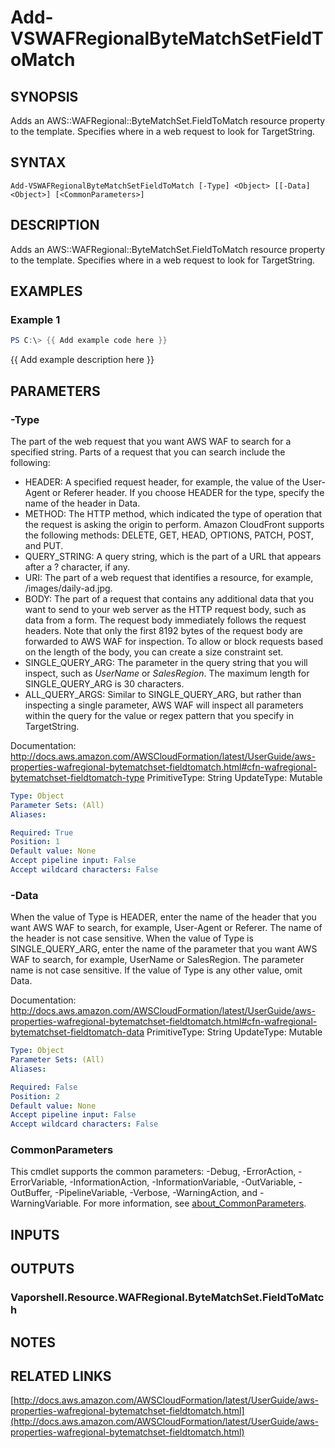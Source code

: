 # Add-VSWAFRegionalByteMatchSetFieldToMatch

## SYNOPSIS
Adds an AWS::WAFRegional::ByteMatchSet.FieldToMatch resource property to the template.
Specifies where in a web request to look for TargetString.

## SYNTAX

```
Add-VSWAFRegionalByteMatchSetFieldToMatch [-Type] <Object> [[-Data] <Object>] [<CommonParameters>]
```

## DESCRIPTION
Adds an AWS::WAFRegional::ByteMatchSet.FieldToMatch resource property to the template.
Specifies where in a web request to look for TargetString.

## EXAMPLES

### Example 1
```powershell
PS C:\> {{ Add example code here }}
```

{{ Add example description here }}

## PARAMETERS

### -Type
The part of the web request that you want AWS WAF to search for a specified string.
Parts of a request that you can search include the following:
+  HEADER: A specified request header, for example, the value of the User-Agent or Referer header.
If you choose HEADER for the type, specify the name of the header in Data.
+  METHOD: The HTTP method, which indicated the type of operation that the request is asking the origin to perform.
Amazon CloudFront supports the following methods: DELETE, GET, HEAD, OPTIONS, PATCH, POST, and PUT.
+  QUERY_STRING: A query string, which is the part of a URL that appears after a ?
character, if any.
+  URI: The part of a web request that identifies a resource, for example, /images/daily-ad.jpg.
+  BODY: The part of a request that contains any additional data that you want to send to your web server as the HTTP request body, such as data from a form.
The request body immediately follows the request headers.
Note that only the first 8192 bytes of the request body are forwarded to AWS WAF for inspection.
To allow or block requests based on the length of the body, you can create a size constraint set.
+  SINGLE_QUERY_ARG: The parameter in the query string that you will inspect, such as *UserName* or *SalesRegion*.
The maximum length for SINGLE_QUERY_ARG is 30 characters.
+  ALL_QUERY_ARGS: Similar to SINGLE_QUERY_ARG, but rather than inspecting a single parameter, AWS WAF will inspect all parameters within the query for the value or regex pattern that you specify in TargetString.

Documentation: http://docs.aws.amazon.com/AWSCloudFormation/latest/UserGuide/aws-properties-wafregional-bytematchset-fieldtomatch.html#cfn-wafregional-bytematchset-fieldtomatch-type
PrimitiveType: String
UpdateType: Mutable

```yaml
Type: Object
Parameter Sets: (All)
Aliases:

Required: True
Position: 1
Default value: None
Accept pipeline input: False
Accept wildcard characters: False
```

### -Data
When the value of Type is HEADER, enter the name of the header that you want AWS WAF to search, for example, User-Agent or Referer.
The name of the header is not case sensitive.
When the value of Type is SINGLE_QUERY_ARG, enter the name of the parameter that you want AWS WAF to search, for example, UserName or SalesRegion.
The parameter name is not case sensitive.
If the value of Type is any other value, omit Data.

Documentation: http://docs.aws.amazon.com/AWSCloudFormation/latest/UserGuide/aws-properties-wafregional-bytematchset-fieldtomatch.html#cfn-wafregional-bytematchset-fieldtomatch-data
PrimitiveType: String
UpdateType: Mutable

```yaml
Type: Object
Parameter Sets: (All)
Aliases:

Required: False
Position: 2
Default value: None
Accept pipeline input: False
Accept wildcard characters: False
```

### CommonParameters
This cmdlet supports the common parameters: -Debug, -ErrorAction, -ErrorVariable, -InformationAction, -InformationVariable, -OutVariable, -OutBuffer, -PipelineVariable, -Verbose, -WarningAction, and -WarningVariable. For more information, see [about_CommonParameters](http://go.microsoft.com/fwlink/?LinkID=113216).

## INPUTS

## OUTPUTS

### Vaporshell.Resource.WAFRegional.ByteMatchSet.FieldToMatch
## NOTES

## RELATED LINKS

[http://docs.aws.amazon.com/AWSCloudFormation/latest/UserGuide/aws-properties-wafregional-bytematchset-fieldtomatch.html](http://docs.aws.amazon.com/AWSCloudFormation/latest/UserGuide/aws-properties-wafregional-bytematchset-fieldtomatch.html)

